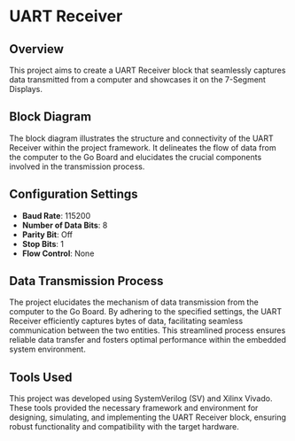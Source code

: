 # UART Receiver

## Overview
This project aims to create a UART Receiver block that seamlessly captures data transmitted from a computer and showcases it on the 7-Segment Displays.

## Block Diagram
The block diagram illustrates the structure and connectivity of the UART Receiver within the project framework. It delineates the flow of data from the computer to the Go Board and elucidates the crucial components involved in the transmission process.

## Configuration Settings
- **Baud Rate**: 115200
- **Number of Data Bits**: 8
- **Parity Bit**: Off
- **Stop Bits**: 1
- **Flow Control**: None

## Data Transmission Process
The project elucidates the mechanism of data transmission from the computer to the Go Board. By adhering to the specified settings, the UART Receiver efficiently captures bytes of data, facilitating seamless communication between the two entities. This streamlined process ensures reliable data transfer and fosters optimal performance within the embedded system environment.

## Tools Used
This project was developed using SystemVerilog (SV) and Xilinx Vivado. These tools provided the necessary framework and environment for designing, simulating, and implementing the UART Receiver block, ensuring robust functionality and compatibility with the target hardware.
